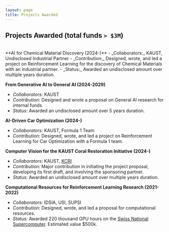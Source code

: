 ```yaml
---
layout: page
title: Projects Awarded
---
```


## Projects Awarded (total funds `> $3M`)
<br>
**AI for Chemical Material Discovery (2024-)**
- _Collaborators:_ KAUST, Undisclosed Industrial Partner  
- _Contribution:_ Designed, wrote, and led a project on Reinforcement Learning for the discovery of Chemical Materials with an industrial partner. 
- _Status:_ Awarded an undisclosed amount over multiple years duration.

**From Generative AI to General AI (2024-2029)**
- _Collaborators:_ KAUST  
- _Contribution:_ Designed and wrote a proposal on General AI research for internal funds.
- _Status:_ Awarded an undisclosed amount over 5 years duration.

**AI-Driven Car Optimization (2024-)**
- _Collaborators:_ KAUST, Formula 1 Team  
- _Contribution:_ Designed, wrote, and led a project on Reinforcement Learning for Car Optimization with a Formula 1 team. 

**Computer Vision for the KAUST Coral Restoration Initiative (2024-)**
- _Collaborators:_ KAUST, [KCRI](https://www.kaust.edu.sa/html/reefscape/) 
- _Contribution:_ Major contribution in initiating the project proposal, developing its first draft, and involving the sponsoring partner.
- _Status:_ Awarded an undisclosed amount over multiple years duration.

**Computational Resources for Reinforcement Learning Research (2021-2022)**
- _Collaborators:_ IDSIA, USI, SUPSI  
- _Contribution:_ Designed, wrote, and led a proposal for computational resources.
- _Status:_ Awarded 220 thousand GPU hours on the [Swiss National Supercomputer](https://www.cscs.ch/). Estimated value \$500k.


 <div style="height: 20px;"></div> <!-- Adjust the height as needed -->
